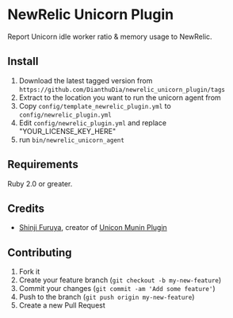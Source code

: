 # NewRelic Unicorn Plugin

Report Unicorn idle worker ratio & memory usage to NewRelic.

## Install

1. Download the latest tagged version from `https://github.com/DianthuDia/newrelic_unicorn_plugin/tags`
2. Extract to the location you want to run the unicorn agent from
3. Copy `config/template_newrelic_plugin.yml` to `config/newrelic_plugin.yml`
4. Edit `config/newrelic_plugin.yml` and replace "YOUR_LICENSE_KEY_HERE"
5. run `bin/newrelic_unicorn_agent`

## Requirements

Ruby 2.0 or greater.

## Credits
- [Shinji Furuya](https://github.com/dfuruya), creator of [Unicon Munin Plugin](https://github.com/munin-monitoring/contrib/tree/master/plugins/unicorn)

## Contributing

1. Fork it
2. Create your feature branch (`git checkout -b my-new-feature`)
3. Commit your changes (`git commit -am 'Add some feature'`)
4. Push to the branch (`git push origin my-new-feature`)
5. Create a new Pull Request
